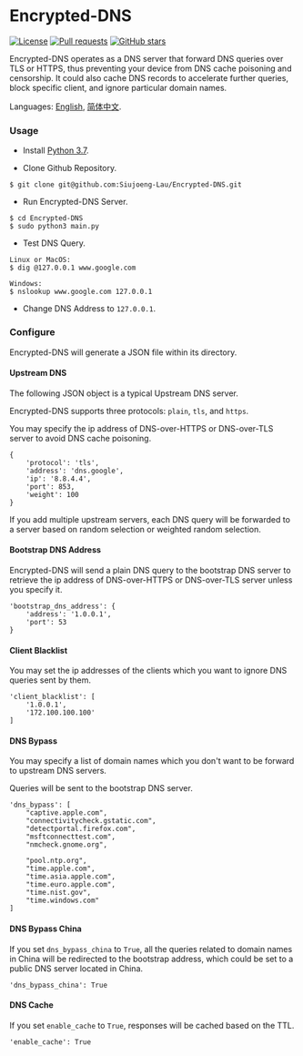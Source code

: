 # Encrypted-DNS
[![License](https://img.shields.io/github/license/Siujoeng-Lau/Encrypted-DNS.svg?style=for-the-badge)](https://github.com/Siujoeng-Lau/Encrypted-DNS/blob/master/LICENSE)
[![Pull requests](https://img.shields.io/github/issues-pr-closed/Siujoeng-Lau/Encrypted-DNS?style=for-the-badge)](https://github.com/Siujoeng-Lau/Encrypted-DNS/pulls)
[![GitHub stars](https://img.shields.io/github/stars/Siujoeng-Lau/Encrypted-DNS?style=for-the-badge)](https://github.com/Siujoeng-Lau/Encrypted-DNS/stargazers)

Encrypted-DNS operates as a DNS server that forward DNS queries over TLS or HTTPS, thus preventing your device from DNS cache poisoning and censorship.
It could also cache DNS records to accelerate further queries, block specific client, and ignore particular domain names.

Languages: [English](https://github.com/Siujoeng-Lau/Encrypted-DNS/blob/master/README.md), [简体中文](https://github.com/Siujoeng-Lau/Encrypted-DNS/blob/master/README_zh.md).

### Usage

* Install [Python 3.7](https://www.python.org/downloads/).

* Clone Github Repository.

```
$ git clone git@github.com:Siujoeng-Lau/Encrypted-DNS.git
```

* Run Encrypted-DNS Server.

```
$ cd Encrypted-DNS
$ sudo python3 main.py
```

* Test DNS Query.

```
Linux or MacOS:
$ dig @127.0.0.1 www.google.com

Windows:
$ nslookup www.google.com 127.0.0.1
```

* Change DNS Address to `127.0.0.1`.

### Configure

Encrypted-DNS will generate a JSON file within its directory.

#### Upstream DNS

The following JSON object is a typical Upstream DNS server.

Encrypted-DNS supports three protocols: `plain`, `tls`, and `https`. 

You may specify the ip address of DNS-over-HTTPS or DNS-over-TLS server to avoid DNS cache poisoning.

```
{
    'protocol': 'tls',
    'address': 'dns.google',
    'ip': '8.8.4.4',
    'port': 853,
    'weight': 100
}
```

If you add multiple upstream servers, each DNS query will be forwarded to a server based on random selection or weighted random selection.

#### Bootstrap DNS Address

Encrypted-DNS will send a plain DNS query to the bootstrap DNS server to retrieve the ip address of DNS-over-HTTPS or DNS-over-TLS server unless you specify it.
```
'bootstrap_dns_address': {
    'address': '1.0.0.1',
    'port': 53
}
```

#### Client Blacklist

You may set the ip addresses of the clients which you want to ignore DNS queries sent by them.
```
'client_blacklist': [
    '1.0.0.1',
    '172.100.100.100'
]
```

#### DNS Bypass

You may specify a list of domain names which you don't want to be forward to upstream DNS servers.

Queries will be sent to the bootstrap DNS server.

```
'dns_bypass': [
    "captive.apple.com",
    "connectivitycheck.gstatic.com",
    "detectportal.firefox.com",
    "msftconnecttest.com",
    "nmcheck.gnome.org",

    "pool.ntp.org",
    "time.apple.com",
    "time.asia.apple.com",
    "time.euro.apple.com",
    "time.nist.gov",
    "time.windows.com"
]
```

#### DNS Bypass China

If you set `dns_bypass_china` to `True`, all the queries related to domain names in China will be redirected to the bootstrap address, which could be set to a public DNS server located in China.

```
'dns_bypass_china': True
```

#### DNS Cache

If you set `enable_cache` to `True`, responses will be cached based on the TTL.

```
'enable_cache': True
```

